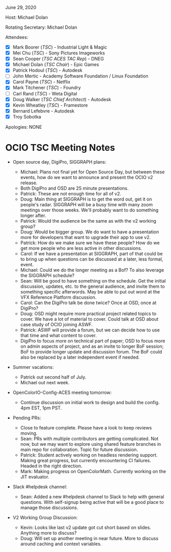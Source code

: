 <!-- SPDX-License-Identifier: CC-BY-4.0 -->
<!-- Copyright Contributors to the OpenColorIO Project. -->

June 29, 2020

Host: Michael Dolan

Rotating Secretary: Michael Dolan

Attendees:
  * [X] Mark Boorer (_TSC_) - Industrial Light & Magic
  * [X] Mei Chu (_TSC_) - Sony Pictures Imageworks
  * [X] Sean Cooper (_TSC ACES TAC Rep_) - DNEG
  * [X] Michael Dolan (_TSC Chair_) - Epic Games
  * [X] Patrick Hodoul (_TSC_) - Autodesk
  * [ ] John Mertic - Academy Software Foundation / Linux Foundation
  * [X] Carol Payne (_TSC_) - Netflix
  * [X] Mark Titchener (_TSC_) - Foundry
  * [ ] Carl Rand (_TSC_) - Weta Digital
  * [X] Doug Walker (_TSC Chief Architect_) - Autodesk
  * [X] Kevin Wheatley (_TSC_) - Framestore
  * [X] Bernard Lefebvre - Autodesk
  * [X] Troy Sobotka

Apologies:
  NONE

# **OCIO TSC Meeting Notes**

* Open source day, DigiPro, SIGGRAPH plans:
    - Michael: Plans not final yet for Open Source Day, but between these 
      events, how do we want to announce and present the OCIO v2 release.
    - Both DigiPro and OSD are 25 minute presentations.
    - Patrick: These are not enough time for all of v2.
    - Doug: Main thing at SIGGRAPH is to get the word out, get it on people's 
      radar. SIGGRAPH will be a busy time with many zoom meetings over those 
      weeks. We'll probably want to do something longer after.
    - Patrick: Would the audience be the same as with the v2 working group?
    - Doug: Would be bigger group. We do want to have a presentation more for 
      developers that want to upgrade their app to use v2.
    - Patrick: How do we make sure we have these people? How do we get more 
      people who are less active in other discussions.
    - Carol: If we have a presentation at SIGGRAPH, part of that could be to 
      bring up when questions can be discussed at a later, less formal, event.
    - Michael: Could we do the longer meeting as a Bof? To also leverage the 
      SIGGRAPH schedule?
    - Sean: Will be good to have something on the schedule. Get the initial 
      discussion, updates, etc. to the general audience, and invite them to 
      something specific afterwords. May be able to put out word at the VFX 
      Reference Platform discussion.
    - Carol: Can the DigiPro talk be done twice? Once at OSD, once at DigiPro?
    - Doug: OSD might require more practical project related topics to cover. 
      We have a lot of material to cover. Could talk at OSD about case study 
      of OCIO joining ASWF.
    - Patrick: ASWF will provide a forum, but we can decide how to use that 
      time and what content to cover.
    - DigiPro to focus more on technical part of paper; OSD to focus more on
      admin aspects of project, and as an invite to longer BoF session; BoF 
      to provide longer update and discussion forum. The BoF could also be 
      replaced by a later independent event if needed.

* Summer vacations:
    - Patrick out second half of July.
    - Michael out next week.

* OpenColorIO-Config-ACES meeting tomorrow:
    - Continue discussion on initial work to design and build the config. 4pm 
      EST, 1pm PST.

* Pending PRs:
    - Close to feature complete. Please have a look to keep reviews moving.
    - Sean: PRs with multiple contributors are getting complicated. Not now, 
      but we may want to explore using shared feature branches in main repo for 
      collaboration. Topic for future discussion.
    - Patrick: Student actively working on headless rendering support. Making 
      great progress, but currently encountering CI failures. Headed in the 
      right direction.
    - Mark: Making progress on OpenColorMath. Currently working on the JIT 
      evaluator.

* Slack #helpdesk channel:
    - Sean: Added a new #helpdesk channel to Slack to help with general 
      questions. With self-signup being active that will be a good place to
      manage those discussions.

* V2 Working Group Discussion:
    - Kevin: Looks like last v2 update got cut short based on slides. Anything 
      more to discuss?
    - Doug: Will set up another meeting in near future. More to discuss around 
      caching and context variables.
